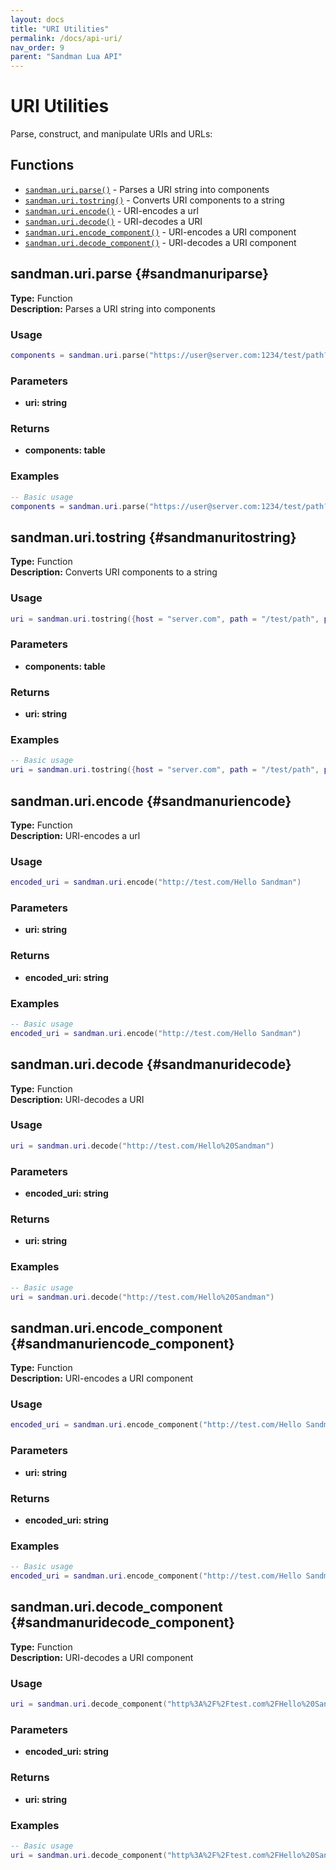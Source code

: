 ```yaml
---
layout: docs
title: "URI Utilities"
permalink: /docs/api-uri/
nav_order: 9
parent: "Sandman Lua API"
---
```


# URI Utilities

Parse, construct, and manipulate URIs and URLs:

## Functions

- [`sandman.uri.parse()`](#sandmanuriparse) - Parses a URI string into components
- [`sandman.uri.tostring()`](#sandmanuritostring) - Converts URI components to a string
- [`sandman.uri.encode()`](#sandmanuriencode) - URI-encodes a url
- [`sandman.uri.decode()`](#sandmanuridecode) - URI-decodes a URI
- [`sandman.uri.encode_component()`](#sandmanuriencode_component) - URI-encodes a URI component
- [`sandman.uri.decode_component()`](#sandmanuridecode_component) - URI-decodes a URI component


## sandman.uri.parse {#sandmanuriparse}

**Type:** Function  
**Description:** Parses a URI string into components

### Usage

```lua
components = sandman.uri.parse("https://user@server.com:1234/test/path?qry=1&param=2")
```

### Parameters

- **uri: string**

### Returns

- **components: table**

### Examples

```lua
-- Basic usage
components = sandman.uri.parse("https://user@server.com:1234/test/path?qry=1&param=2")
```


## sandman.uri.tostring {#sandmanuritostring}

**Type:** Function  
**Description:** Converts URI components to a string

### Usage

```lua
uri = sandman.uri.tostring({host = "server.com", path = "/test/path", port = 1234, query = {qry = 1, param = 2}, scheme = "https", userinfo = "user"})
```

### Parameters

- **components: table**

### Returns

- **uri: string**

### Examples

```lua
-- Basic usage
uri = sandman.uri.tostring({host = "server.com", path = "/test/path", port = 1234, query = {qry = 1, param = 2}, scheme = "https", userinfo = "user"})
```


## sandman.uri.encode {#sandmanuriencode}

**Type:** Function  
**Description:** URI-encodes a url

### Usage

```lua
encoded_uri = sandman.uri.encode("http://test.com/Hello Sandman")
```

### Parameters

- **uri: string**

### Returns

- **encoded_uri: string**

### Examples

```lua
-- Basic usage
encoded_uri = sandman.uri.encode("http://test.com/Hello Sandman")
```


## sandman.uri.decode {#sandmanuridecode}

**Type:** Function  
**Description:** URI-decodes a URI

### Usage

```lua
uri = sandman.uri.decode("http://test.com/Hello%20Sandman")
```

### Parameters

- **encoded_uri: string**

### Returns

- **uri: string**

### Examples

```lua
-- Basic usage
uri = sandman.uri.decode("http://test.com/Hello%20Sandman")
```


## sandman.uri.encode_component {#sandmanuriencode_component}

**Type:** Function  
**Description:** URI-encodes a URI component

### Usage

```lua
encoded_uri = sandman.uri.encode_component("http://test.com/Hello Sandman")
```

### Parameters

- **uri: string**

### Returns

- **encoded_uri: string**

### Examples

```lua
-- Basic usage
encoded_uri = sandman.uri.encode_component("http://test.com/Hello Sandman")
```


## sandman.uri.decode_component {#sandmanuridecode_component}

**Type:** Function  
**Description:** URI-decodes a URI component

### Usage

```lua
uri = sandman.uri.decode_component("http%3A%2F%2Ftest.com%2FHello%20Sandman")
```

### Parameters

- **encoded_uri: string**

### Returns

- **uri: string**

### Examples

```lua
-- Basic usage
uri = sandman.uri.decode_component("http%3A%2F%2Ftest.com%2FHello%20Sandman")
```


